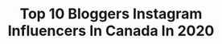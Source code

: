 ---
title: Top 10 Bloggers Instagram Influencers In Canada In 2020
description: >-
  Find top bloggers Instagram influencers in Canada in 2020. Most popular hashtags: #hmxme #theartofslowliving #canadianblogger #chasinglight.
platform: Instagram
profiles:
  - username: "eyesupdarling"
    fullname: >-
      Kait Wilson
    location: "Canada"
    followers: 24328
    engagement: 1078
    commentsToLikes: 0.049129
    id: ck5hldwy5k1kd0i111t34kchr
    verified: false
    hashtags: "#tongueouttuesday, #humpday, #quarantinelife, #positivity"
  - username: "beyondthelittleblackdress"
    fullname: >-
      J A C K I E || Everyday Style
    location: "Canada"
    followers: 6979
    engagement: 715
    commentsToLikes: 0.447940
    id: ck8tbk3jdvy7x0j78uclp8vq9
    verified: false
    hashtags: "#bascloset, #valentinorockstud, #tbt, #slowfashionblogger"
  - username: "simplymaham"
    fullname: >-
      Maham
    location: "Canada"
    followers: 8016
    engagement: 712
    commentsToLikes: 0.138191
    id: ck6u0k6kig66u0j71ia22m1vr
    verified: false
    hashtags: "#imadeitwithshan, #details, #travellingwithmaham, #everydaypakistan"
  - username: "iamplush"
    fullname: >-
      Sade Hill
    location: "Canada"
    followers: 2123
    engagement: 1388
    commentsToLikes: 0.187054
    id: ck6ucac5oefls0j71woez5mri
    verified: false
    hashtags: "#mlkskiweekend, #readysetgo, #ltkshoecrush, #ltkunder50"
  - username: "katiecung"
    fullname: >-
      KATIE CUNG
    location: "Canada"
    followers: 34335
    engagement: 661
    commentsToLikes: 0.029833
    id: ck5bzx9xys0if0i116eooluej
    verified: false
    hashtags: "#parisianlife, #minimaliststyle, #vieparisienne, #minimalfashion"
  - username: "kirstenwendlandt"
    fullname: >-
      Kirsten // Travel Blogger 🇨🇦
    location: "Canada"
    followers: 34586
    engagement: 204
    commentsToLikes: 0.157956
    id: ck0w081wycumh0i192o2w07bs
    verified: false
    hashtags: "#liketkit, #analuisany"
  - username: "lilyslensonlife"
    fullname: >-
      LILY ✈ TRAVEL & SUSTAINABILITY
    location: "Canada"
    followers: 19562
    engagement: 291
    commentsToLikes: 0.096499
    id: ck5qayygrizgt0i115oee2tc7
    verified: false
    hashtags: "#whatmyskindeserves, #hamburgahoi, #visitgermany, #iwd2020"
  - username: "thehrmommy"
    fullname: >-
      The HR Mommy | Omaira Liaquat
    location: "Canada"
    followers: 18986
    engagement: 280
    commentsToLikes: 0.165858
    id: ck15t6gv0gl220i1929gtvuxu
    verified: false
    hashtags: "#thanksallahmiyan, #ofmeetups, #flashesofdelight, #streetstyleluxe"
  - username: "aliciafaithoc"
    fullname: >-
      Alicia O’C ⋒
    location: "Canada"
    followers: 22853
    engagement: 241
    commentsToLikes: 0.116000
    id: ck5zmuqfmn95l0i14v6oqpfze
    verified: false
    hashtags: "#socialdistancing, #mombloggers, #jackandlilyshoes, #toronto"
  - username: "yannidelrose"
    fullname: >-
      Yanni Del Rose
    location: "Canada"
    followers: 23473
    engagement: 507
    commentsToLikes: 0.306580
    id: ck5cckoprhjfa0i113jetj8v8
    verified: false
    hashtags: "#alienbag, #androgyny, #krampus, #queerfashion"
---